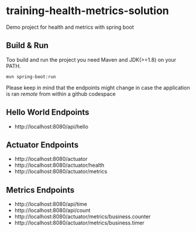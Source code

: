 # training-health-metrics-solution

Demo project for health and metrics with spring boot

## Build & Run

Too build and run the project you need Maven and JDK(>=1.8) on your PATH.

```
mvn spring-boot:run
```

Please keep in mind that the endpoints might change in case the application is ran *remote* from within a github codespace

## Hello World Endpoints

- http://localhost:8080/api/hello

## Actuator Endpoints

- http://localhost:8080/actuator
- http://localhost:8080/actuator/health
- http://localhost:8080/actuator/metrics

## Metrics Endpoints

- http://localhost:8080/api/time
- http://localhost:8080/api/count
- http://localhost:8080/actuator/metrics/business.counter
- http://localhost:8080/actuator/metrics/business.timer
